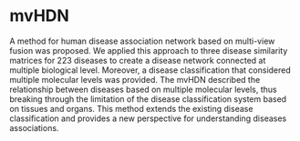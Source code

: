 # mvHDN
A method for human disease association network based on multi-view fusion was proposed. We applied this approach to three disease similarity matrices for 223 diseases to create a disease network connected at multiple biological level. Moreover, a disease classification that considered multiple molecular levels was provided. The mvHDN described the relationship between diseases based on multiple molecular levels, thus breaking through the limitation of the disease classification system based on tissues and organs. This method extends the existing disease classification and provides a new perspective for understanding diseases associations.
